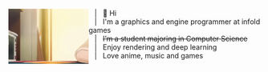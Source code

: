 <a href="" ><img align="left" width="160" height="110"  src="Image/486.gif?raw=true"></a>
&nbsp; &nbsp;| &nbsp; 👋 Hi <br>
&nbsp; &nbsp;| &nbsp; I'm a graphics and engine programmer at infold games <br>
&nbsp; &nbsp;| &nbsp; ~~I’m a student majoring in Computer Science~~ <br>
&nbsp; &nbsp;| &nbsp; Enjoy rendering and deep learning <br>
&nbsp; &nbsp;| &nbsp; Love anime, music and games <br>
